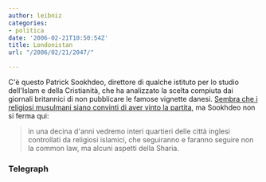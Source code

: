 ```yaml
---
author: leibniz
categories:
- politica
date: '2006-02-21T10:50:54Z'
title: Londonistan
url: "/2006/02/21/2047/"

---
```

C'è questo Patrick Sookhdeo, direttore di qualche istituto per lo studio dell'Islam e della Cristianità, che ha analizzato la scelta compiuta dai giornali britannici di non pubblicare le famose vignette danesi. [Sembra che i religiosi musulmani siano convinti di aver vinto  la partita](https://telegraph.co.uk/news/main.jhtml?xml=/news/2006/02/19/nsharia219.xml), ma Sookhdeo non si ferma qui:




> in una decina d'anni vedremo interi quartieri delle città inglesi controllati da religiosi islamici, che seguiranno e faranno seguire non la common law, ma alcuni aspetti della Sharia.




### Telegraph
